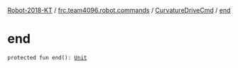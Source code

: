 [Robot-2018-KT](../../index.md) / [frc.team4096.robot.commands](../index.md) / [CurvatureDriveCmd](index.md) / [end](./end.md)

# end

`protected fun end(): `[`Unit`](https://kotlinlang.org/api/latest/jvm/stdlib/kotlin/-unit/index.html)